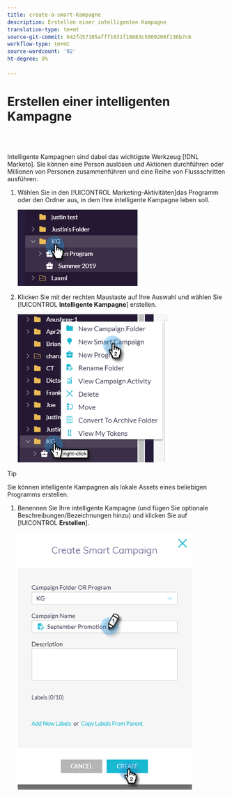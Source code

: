 ```yaml
---
title: create-a-smart-Kampagne
description: Erstellen einer intelligenten Kampagne
translation-type: tm+mt
source-git-commit: 642fd57105afff1031f18883c5809206f136b7c6
workflow-type: tm+mt
source-wordcount: '92'
ht-degree: 0%

---
```



# Erstellen einer intelligenten Kampagne

<br> 

Intelligente Kampagnen sind dabei das wichtigste Werkzeug [!DNL Marketo]. Sie können eine Person auslösen und Aktionen durchführen oder Millionen von Personen zusammenführen und eine Reihe von Flussschritten ausführen.

1. Wählen Sie in den [!UICONTROL Marketing-Aktivitäten]das Programm oder den Ordner aus, in dem Ihre intelligente Kampagne leben soll.

   ![Bild eins](/help/sky/assets/smart-campaigns/create-a-smart-campaign/create-a-smart-campaign-1.png)

1. Klicken Sie mit der rechten Maustaste auf Ihre Auswahl und wählen Sie [!UICONTROL **Intelligente Kampagne**] erstellen.

   ![Bild zwei](/help/sky/assets/smart-campaigns/create-a-smart-campaign/create-a-smart-campaign-2.png)

>[!TIP]
>
>Sie können intelligente Kampagnen als lokale Assets eines beliebigen Programms erstellen.

1. Benennen Sie Ihre intelligente Kampagne (und fügen Sie optionale Beschreibungen/Bezeichnungen hinzu) und klicken Sie auf [!UICONTROL **Erstellen**].

   ![Bild drei](/help/sky/assets/smart-campaigns/create-a-smart-campaign/create-a-smart-campaign-3.png)

